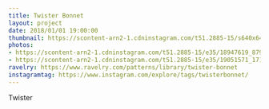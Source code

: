 ```yaml
---
title: Twister Bonnet
layout: project
date: 2018/01/01 19:00:00
thumbnail: https://scontent-arn2-1.cdninstagram.com/t51.2885-15/s640x640/sh0.08/e35/18947619_879644865508081_2190411455281496064_n.jpg
photos:
- https://scontent-arn2-1.cdninstagram.com/t51.2885-15/e35/18947619_879644865508081_2190411455281496064_n.jpg
- https://scontent-arn2-1.cdninstagram.com/t51.2885-15/e35/19051571_1710403575920647_8938135330217787392_n.jpg
ravelry: https://www.ravelry.com/patterns/library/twister-bonnet
instagramtag: https://www.instagram.com/explore/tags/twisterbonnet/
---
```


Twister